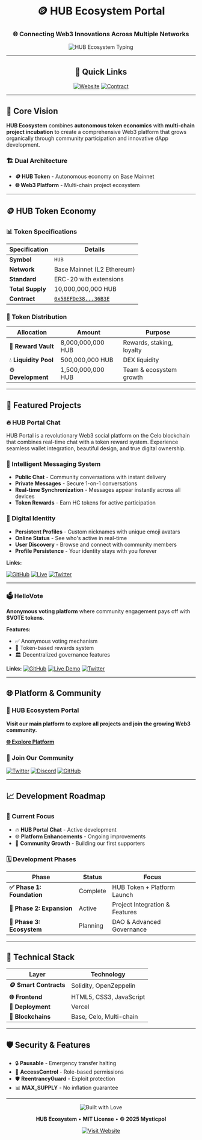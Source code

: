 <!-- HEADER -->
<div align="center">

# 🪙 HUB Ecosystem Portal

### 🌐 Connecting Web3 Innovations Across Multiple Networks

<!-- ANIMATED-LIKE TEXT USING SVG -->
![HUB Ecosystem Typing](https://readme-typing-svg.herokuapp.com?font=Courier+Prime&weight=700&size=24&pause=800&color=35D07F&center=true&vCenter=true&width=800&lines=HUB+Ecosystem+%7C+Token+%2B+Web3+Platform;Autonomous+economy+on+Base+%2B+multi-chain)

---

## 🚀 Quick Links

[![Website](https://img.shields.io/badge/🚀_Visit_Platform-HUB_Ecosystem-00ff88?style=for-the-badge&logo=vercel&logoColor=black)](https://hub-ecosystem-portal.vercel.app/)
[![Contract](https://img.shields.io/badge/📄_HUB_Token_Contract-8b5cf6?style=for-the-badge&logo=ethereum&logoColor=white)](https://basescan.org/address/0x58efde38ef2b12392bfb3dc4e503493c46636b3e)

</div>

---

## 🎯 Core Vision

**HUB Ecosystem** combines **autonomous token economics** with **multi-chain project incubation** to create a comprehensive Web3 platform that grows organically through community participation and innovative dApp development.

### 🏗️ Dual Architecture
- **🪙 HUB Token** - Autonomous economy on Base Mainnet  
- **🌐 Web3 Platform** - Multi-chain project ecosystem

---

## 🪙 HUB Token Economy

### 📊 Token Specifications

| Specification | Details |
|---------------|---------|
| **Symbol** | `HUB` |
| **Network** | Base Mainnet (L2 Ethereum) |
| **Standard** | ERC-20 with extensions |
| **Total Supply** | 10,000,000,000 HUB |
| **Contract** | [`0x58EFDe38...36B3E`](https://basescan.org/address/0x58efde38ef2b12392bfb3dc4e503493c46636b3e) |

### 🧩 Token Distribution

| Allocation | Amount | Purpose |
|------------|---------|----------|
| 🏦 **Reward Vault** | 8,000,000,000 HUB | Rewards, staking, loyalty |
| 💧 **Liquidity Pool** | 500,000,000 HUB | DEX liquidity |
| ⚙️ **Development** | 1,500,000,000 HUB | Team & ecosystem growth |

---

## 🚀 Featured Projects

### 🔥 HUB Portal Chat
HUB Portal is a revolutionary Web3 social platform on the Celo blockchain that combines real-time chat with a token reward system. Experience seamless wallet integration, beautiful design, and true digital ownership.

### 💬 Intelligent Messaging System
- **Public Chat** - Community conversations with instant delivery
- **Private Messages** - Secure 1-on-1 conversations
- **Real-time Synchronization** - Messages appear instantly across all devices
- **Token Rewards** - Earn HC tokens for active participation

### 👤 Digital Identity
- **Persistent Profiles** - Custom nicknames with unique emoji avatars
- **Online Status** - See who's active in real-time
- **User Discovery** - Browse and connect with community members
- **Profile Persistence** - Your identity stays with you forever

**Links:** 

[![GitHub](https://img.shields.io/badge/GitHub-181717?style=flat&logo=github)](https://github.com/Mystique85/Hub-Portal-Chat)
[![Live](https://img.shields.io/badge/🚀_Live-00ff88?style=flat)](https://hub-portal-chat.vercel.app)
[![Twitter](https://img.shields.io/badge/Twitter-1DA1F2?style=flat&logo=twitter)](https://x.com/HUB_Ecosystem)

---

### 🗳️ HelloVote  
**Anonymous voting platform** where community engagement pays off with **$VOTE tokens**.

**Features:**
- ✅ Anonymous voting mechanism
- 🎁 Token-based rewards system
- 🏛️ Decentralized governance features

**Links:**
[![GitHub](https://img.shields.io/badge/GitHub-181717?style=flat&logo=github)](https://github.com/Mystique85/hello-vote)
[![Live Demo](https://img.shields.io/badge/🚀_Live_Demo-00ff88?style=flat)](https://hello-vote.vercel.app/)
[![Twitter](https://img.shields.io/badge/Twitter-1DA1F2?style=flat&logo=twitter)](https://x.com/HelloCelo_HC)

---

## 🌐 Platform & Community

### 🎯 HUB Ecosystem Portal
**Visit our main platform to explore all projects and join the growing Web3 community.**

[**🌐 Explore Platform**](https://hub-ecosystem-portal.vercel.app/)

### 👥 Join Our Community

[![Twitter](https://img.shields.io/badge/🐦_Twitter/X-Follow_Progress-1DA1F2?style=for-the-badge&logo=twitter)](https://x.com/HUB_Ecosystem)
[![Discord](https://img.shields.io/badge/💬_Discord-Join_Chat-5865F2?style=for-the-badge&logo=discord)](https://discord.gg/9d4VFb3J5s)
[![GitHub](https://img.shields.io/badge/💻_GitHub-View_Code-181717?style=for-the-badge&logo=github)](https://github.com/Mystique85)

---

## 📈 Development Roadmap

### 🚧 Current Focus
- 🔥 **HUB Portal Chat** - Active development
- 🌐 **Platform Enhancements** - Ongoing improvements
- 🤝 **Community Growth** - Building our first supporters

### 🗓️ Development Phases

| Phase | Status | Focus |
|-------|---------|--------|
| **✅ Phase 1: Foundation** | Complete | HUB Token + Platform Launch |
| **🚧 Phase 2: Expansion** | Active | Project Integration & Features |
| **🧩 Phase 3: Ecosystem** | Planning | DAO & Advanced Governance |

---

## 🔧 Technical Stack

| Layer | Technology |
|-------|------------|
| **🪙 Smart Contracts** | Solidity, OpenZeppelin |
| **🌐 Frontend** | HTML5, CSS3, JavaScript |
| **🚀 Deployment** | Vercel |
| **🔗 Blockchains** | Base, Celo, Multi-chain |

---

## 🛡️ Security & Features

- 🔒 **Pausable** - Emergency transfer halting
- 👑 **AccessControl** - Role-based permissions  
- 🛡️ **ReentrancyGuard** - Exploit protection
- 📊 **MAX_SUPPLY** - No inflation guarantee

---

<div align="center">

<!-- ANIMATED FOOTER TEXT -->
![Built with Love](https://readme-typing-svg.herokuapp.com?font=Courier+Prime&weight=700&size=22&pause=800&color=35D07F&center=true&vCenter=true&width=700&lines=Built+with+💚+for+the+Web3+community)

**HUB Ecosystem** • **MIT License** • **© 2025 Mysticpol**

[![Visit Website](https://img.shields.io/badge/🌐_Visit_HUB_Ecosystem_Portal-00ff88?style=for-the-badge&logo=vercel)](https://hub-ecosystem.vercel.app)

</div>
